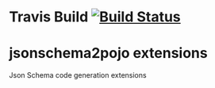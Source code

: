 # Travis Build [![Build Status](https://travis-ci.org/bacta/jsonschema2pojo-bacta.svg?branch=master)](https://travis-ci.org/bacta/jsonschema2pojo-bacta)

jsonschema2pojo extensions
======

Json Schema code generation extensions
